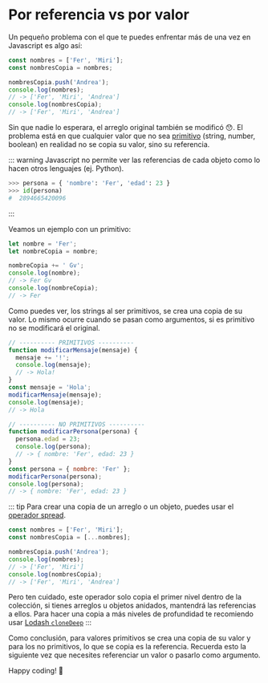 # Por referencia vs por valor

Un pequeño problema con el que te puedes enfrentar más de una vez en Javascript es algo así:

```js
const nombres = ['Fer', 'Miri'];
const nombresCopia = nombres;

nombresCopia.push('Andrea');
console.log(nombres);
// -> ['Fer', 'Miri', 'Andrea']
console.log(nombresCopia);
// -> ['Fer', 'Miri', 'Andrea']
```

Sin que nadie lo esperara, el arreglo original también se modificó 😯. El problema está en que cualquier valor que no sea [primitivo](https://developer.mozilla.org/es/docs/Glossary/Primitive) (string, number, boolean) en realidad no se copia su valor, sino su referencia.

::: warning
Javascript no permite ver las referencias de cada objeto como lo hacen otros lenguajes (ej. Python).

```python
>>> persona = { 'nombre': 'Fer', 'edad': 23 }
>>> id(persona)
#  2894665420096
```

:::

Veamos un ejemplo con un primitivo:

```js
let nombre = 'Fer';
let nombreCopia = nombre;

nombreCopia += ' Gv';
console.log(nombre);
// -> Fer Gv
console.log(nombreCopia);
// -> Fer
```

Como puedes ver, los strings al ser primitivos, se crea una copia de su valor. Lo mismo ocurre cuando se pasan como argumentos, si es primitivo no se modificará el original.

```js
// ---------- PRIMITIVOS ----------
function modificarMensaje(mensaje) {
  mensaje += '!';
  console.log(mensaje);
  // -> Hola!
}
const mensaje = 'Hola';
modificarMensaje(mensaje);
console.log(mensaje);
// -> Hola

// ---------- NO PRIMITIVOS ----------
function modificarPersona(persona) {
  persona.edad = 23;
  console.log(persona);
  // -> { nombre: 'Fer', edad: 23 }
}
const persona = { nombre: 'Fer' };
modificarPersona(persona);
console.log(persona);
// -> { nombre: 'Fer', edad: 23 }
```

::: tip
Para crear una copia de un arreglo o un objeto, puedes usar el [operador spread](https://developer.mozilla.org/es/docs/Web/JavaScript/Reference/Operators/Spread_syntax).

```js
const nombres = ['Fer', 'Miri'];
const nombresCopia = [...nombres];

nombresCopia.push('Andrea');
console.log(nombres);
// -> ['Fer', 'Miri']
console.log(nombresCopia);
// -> ['Fer', 'Miri', 'Andrea']
```

Pero ten cuidado, este operador solo copia el primer nivel dentro de la colección, si tienes arreglos u objetos anidados, mantendrá las referencias a ellos. Para hacer una copia a más niveles de profundidad te recomiendo usar [Lodash `cloneDeep`](https://lodash.com/docs/#cloneDeep)
:::

Como conclusión, para valores primitivos se crea una copia de su valor y para los no primitivos, lo que se copia es la referencia. Recuerda esto la siguiente vez que necesites referenciar un valor o pasarlo como argumento.

Happy coding! 🥸

<Disqus />
